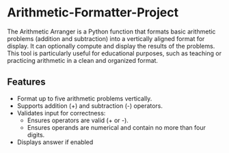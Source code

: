 # Arithmetic-Formatter-Project
The Arithmetic Arranger is a Python function that formats basic arithmetic problems (addition and subtraction) into a vertically aligned format for display. It can optionally compute and display the results of the problems. This tool is particularly useful for educational purposes, such as teaching or practicing arithmetic in a clean and organized format.
## Features
- Format up to five arithmetic problems vertically.
- Supports addition (+) and subtraction (-) operators.
- Validates input for correctness:
  - Ensures operators are valid (+ or -).
  - Ensures operands are numerical and contain no more than four digits.
- Displays answer if enabled
